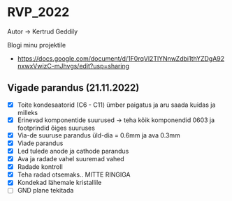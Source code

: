 # RVP_2022

Autor -> Kertrud Geddily

Blogi minu projektile  
* https://docs.google.com/document/d/1F0rqVl2TlYNnwZdbi1thYZDgA92nxwxVwizC-mJhvgs/edit?usp=sharing


## Vigade parandus (21.11.2022)
- [X] Toite kondesaatorid (C6 - C11)  ümber paigatus ja aru saada kuidas ja milleks
- [x] Erinevad komponentide suurused -> teha kõik komponendid 0603 ja footprindid õiges suuruses
- [x] Via-de  suuruse parandus üld-dia = 0.6mm ja ava 0.3mm
- [x] Viade parandus
- [x] Led tulede anode ja cathode parandus
- [x] Ava ja radade vahel suuremad vahed
- [X] Radade kontroll 
- [X] Teha radad otsemaks.. MITTE RINGIGA
- [X] Kondekad lähemale kristallile
- [ ] GND plane tekitada
